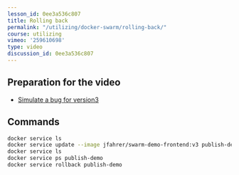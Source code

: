```yaml
---
lesson_id: 0ee3a536c807
title: Rolling back
permalink: "/utilizing/docker-swarm/rolling-back/"
course: utilizing
vimeo: '259610698'
type: video
discussion_id: 0ee3a536c807
---
```


## Preparation for the video
* [Simulate a bug for version3](https://github.com/learndocker/docker_examples/commit/d046865)

## Commands
```sh
docker service ls
docker service update --image jfahrer/swarm-demo-frontend:v3 publish-demo
docker service ls
docker service ps publish-demo
docker service rollback publish-demo
```
